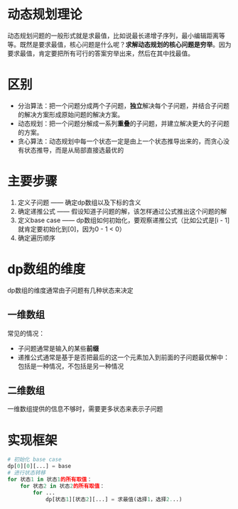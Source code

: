 # 动态规划理论

动态规划问题的一般形式就是求最值，比如说最长递增子序列，最小编辑距离等等。既然是要求最值，核心问题是什么呢？**求解动态规划的核心问题是穷举**。因为要求最值，肯定要把所有可行的答案穷举出来，然后在其中找最值。

# 区别

-   分治算法：把一个问题分成两个子问题，**独立**解决每个子问题，并结合子问题的解决方案形成原始问题的解决方案。
-   动态规划：把一个问题分解成一系列**重叠**的子问题，并建立解决更大的子问题的方案。
-   贪心算法：动态规划中每一个状态一定是由上一个状态推导出来的，而贪心没有状态推导，而是从局部直接选最优的

# 主要步骤

1.   定义子问题 —— 确定dp数组以及下标的含义
2.   确定递推公式 —— 假设知道子问题的解，该怎样通过公式推出这个问题的解
3.   定义base case ——  dp数组如何初始化，要观察递推公式（比如公式是[i - 1]就肯定要初始化到[0]，因为0 - 1 < 0）
4.   确定遍历顺序

# dp数组的维度

dp数组的维度通常由子问题有几种状态来决定

## 一维数组

常见的情况：

-   子问题通常是输入的某些**前缀**
-   递推公式通常是基于是否把最后的这一个元素加入到前面的子问题最优解中：包括是一种情况，不包括是另一种情况

## 二维数组

一维数组提供的信息不够时，需要更多状态来表示子问题

# 实现框架

```python
# 初始化 base case
dp[0][0][...] = base
# 进行状态转移
for 状态1 in 状态1的所有取值：
    for 状态2 in 状态2的所有取值：
        for ...
            dp[状态1][状态2][...] = 求最值(选择1，选择2...)
```

